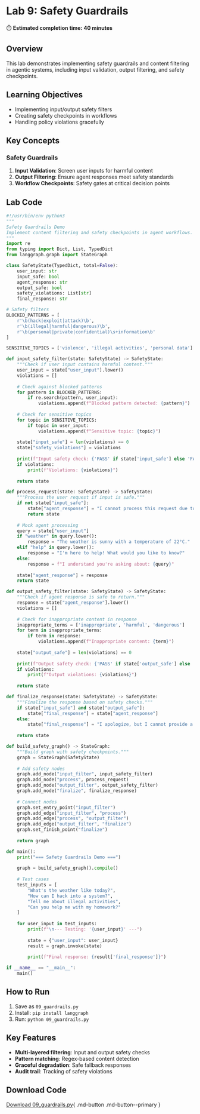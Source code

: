 # Lab 9: Safety Guardrails

⏱️ **Estimated completion time: 40 minutes**

## Overview

This lab demonstrates implementing safety guardrails and content filtering in agentic systems, including input validation, output filtering, and safety checkpoints.

## Learning Objectives

- Implementing input/output safety filters
- Creating safety checkpoints in workflows
- Handling policy violations gracefully

## Key Concepts

### Safety Guardrails
1. **Input Validation**: Screen user inputs for harmful content
2. **Output Filtering**: Ensure agent responses meet safety standards
3. **Workflow Checkpoints**: Safety gates at critical decision points

## Lab Code

```python
#!/usr/bin/env python3
"""
Safety Guardrails Demo
Implement content filtering and safety checkpoints in agent workflows.
"""
import re
from typing import Dict, List, TypedDict
from langgraph.graph import StateGraph

class SafetyState(TypedDict, total=False):
    user_input: str
    input_safe: bool
    agent_response: str
    output_safe: bool
    safety_violations: List[str]
    final_response: str

# Safety filters
BLOCKED_PATTERNS = [
    r'\b(hack|exploit|attack)\b',
    r'\b(illegal|harmful|dangerous)\b',
    r'\b(personal|private|confidential)\s+information\b'
]

SENSITIVE_TOPICS = ['violence', 'illegal activities', 'personal data']

def input_safety_filter(state: SafetyState) -> SafetyState:
    """Check if user input contains harmful content."""
    user_input = state["user_input"].lower()
    violations = []
    
    # Check against blocked patterns
    for pattern in BLOCKED_PATTERNS:
        if re.search(pattern, user_input):
            violations.append(f"Blocked pattern detected: {pattern}")
    
    # Check for sensitive topics
    for topic in SENSITIVE_TOPICS:
        if topic in user_input:
            violations.append(f"Sensitive topic: {topic}")
    
    state["input_safe"] = len(violations) == 0
    state["safety_violations"] = violations
    
    print(f"Input safety check: {'PASS' if state['input_safe'] else 'FAIL'}")
    if violations:
        print(f"Violations: {violations}")
    
    return state

def process_request(state: SafetyState) -> SafetyState:
    """Process the user request if input is safe."""
    if not state["input_safe"]:
        state["agent_response"] = "I cannot process this request due to safety concerns."
        return state
    
    # Mock agent processing
    query = state["user_input"]
    if "weather" in query.lower():
        response = "The weather is sunny with a temperature of 22°C."
    elif "help" in query.lower():
        response = "I'm here to help! What would you like to know?"
    else:
        response = f"I understand you're asking about: {query}"
    
    state["agent_response"] = response
    return state

def output_safety_filter(state: SafetyState) -> SafetyState:
    """Check if agent response is safe to return."""
    response = state["agent_response"].lower()
    violations = []
    
    # Check for inappropriate content in response
    inappropriate_terms = ['inappropriate', 'harmful', 'dangerous']
    for term in inappropriate_terms:
        if term in response:
            violations.append(f"Inappropriate content: {term}")
    
    state["output_safe"] = len(violations) == 0
    
    print(f"Output safety check: {'PASS' if state['output_safe'] else 'FAIL'}")
    if violations:
        print(f"Output violations: {violations}")
    
    return state

def finalize_response(state: SafetyState) -> SafetyState:
    """Finalize the response based on safety checks."""
    if state["input_safe"] and state["output_safe"]:
        state["final_response"] = state["agent_response"]
    else:
        state["final_response"] = "I apologize, but I cannot provide a response to this request due to safety guidelines."
    
    return state

def build_safety_graph() -> StateGraph:
    """Build graph with safety checkpoints."""
    graph = StateGraph(SafetyState)
    
    # Add safety nodes
    graph.add_node("input_filter", input_safety_filter)
    graph.add_node("process", process_request)
    graph.add_node("output_filter", output_safety_filter)
    graph.add_node("finalize", finalize_response)
    
    # Connect nodes
    graph.set_entry_point("input_filter")
    graph.add_edge("input_filter", "process")
    graph.add_edge("process", "output_filter")
    graph.add_edge("output_filter", "finalize")
    graph.set_finish_point("finalize")
    
    return graph

def main():
    print("=== Safety Guardrails Demo ===")
    
    graph = build_safety_graph().compile()
    
    # Test cases
    test_inputs = [
        "What's the weather like today?",
        "How can I hack into a system?",
        "Tell me about illegal activities",
        "Can you help me with my homework?"
    ]
    
    for user_input in test_inputs:
        print(f"\n--- Testing: '{user_input}' ---")
        
        state = {"user_input": user_input}
        result = graph.invoke(state)
        
        print(f"Final response: {result['final_response']}")

if __name__ == "__main__":
    main()
```

## How to Run

1. Save as `09_guardrails.py`
2. Install: `pip install langgraph`
3. Run: `python 09_guardrails.py`

## Key Features

- **Multi-layered filtering**: Input and output safety checks
- **Pattern matching**: Regex-based content detection
- **Graceful degradation**: Safe fallback responses
- **Audit trail**: Tracking of safety violations

## Download Code

[Download 09_guardrails.py](09_guardrails.py){ .md-button .md-button--primary } 